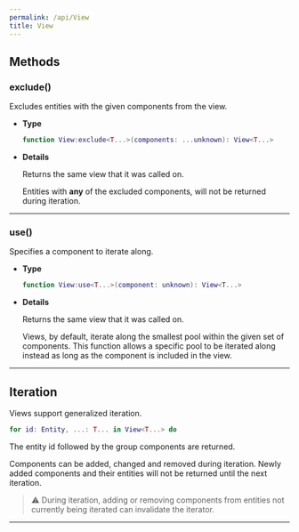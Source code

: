 ```yaml
---
permalink: /api/View
title: View
---
```


## Methods

### exclude()

Excludes entities with the given components from the view.

- **Type**

    ```lua
    function View:exclude<T...>(components: ...unknown): View<T...>
    ```

- **Details**

    Returns the same view that it was called on.

    Entities with **any** of the excluded components, will not be returned during iteration.

---

### use()

Specifies a component to iterate along.

- **Type**

    ```lua
    function View:use<T...>(component: unknown): View<T...>
    ```

- **Details**

    Returns the same view that it was called on.

    Views, by default, iterate along the smallest pool within the given set of components. This function allows a specific pool to be iterated along instead as long as the component is included in the view.

---

## Iteration

Views support generalized iteration.

```lua
for id: Entity, ...: T... in View<T...> do
```

The entity id followed by the group components are returned.

Components can be added, changed and removed during iteration. Newly added components and their entities will not be returned until the next iteration.

> ⚠️ During iteration, adding or removing components from entities not currently being iterated can invalidate the iterator.

---
